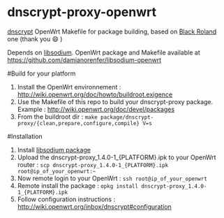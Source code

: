 dnscrypt-proxy-openwrt
======================

[dnscrypt](https://github.com/opendns/dnscrypt-proxy) OpenWrt Makefile for package building, based on [Black Roland](https://github.com/black-roland/exOpenWrt) one (thank you :smile: )

Depends on [libsodium](https://github.com/jedisct1/libsodium). OpenWrt package and Makefile available at https://github.com/damianorenfer/libsodium-openwrt

#Build for your platform

1. Install the OpenWrt environnement : http://wiki.openwrt.org/doc/howto/buildroot.exigence
2. Use the Makefile of this repo to build your dnscrypt-proxy package. Example : http://wiki.openwrt.org/doc/devel/packages
3. From the buildroot dir : `make package/dnscrypt-proxy/{clean,prepare,configure,compile} V=s`

#Installation

1. Install [libsodium package](https://github.com/damianorenfer/libsodium-openwrt)
2. Upload the dnscrypt-proxy_1.4.0-1_{PLATFORM}.ipk to your OpenWrt router : `scp dnscrypt-proxy_1.4.0-1_{PLATFORM}.ipk root@ip_of_your_openwrt:~`
3. Now remote login to your OpenWrt : `ssh root@ip_of_your_openwrt`
4. Remote install the package : `opkg install dnscrypt-proxy_1.4.0-1_{PLATFORM}.ipk`
5. Follow configuration instructions : http://wiki.openwrt.org/inbox/dnscrypt#configuration
